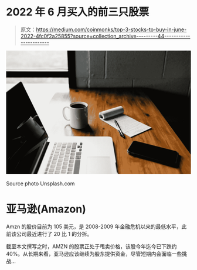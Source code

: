 # 2022 年 6 月买入的前三只股票

> 原文：<https://medium.com/coinmonks/top-3-stocks-to-buy-in-june-2022-4fc0f2a25855?source=collection_archive---------44----------------------->

![](img/7b3078931d3f2ade448642045dd8effb.png)

Source photo Unsplash.com

# 亚马逊(Amazon)

Amzn 的股价目前为 105 美元，是 2008-2009 年金融危机以来的最低水平，此前该公司最近进行了 20 比 1 的分拆。

截至本文撰写之时，AMZN 的股票正处于甩卖价格，该股今年迄今已下跌约 40%。从长期来看，亚马逊应该继续为股东提供资金，尽管短期内会面临一些挑战…